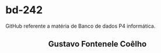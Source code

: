 # bd-242
GitHub referente a matéria de Banco de dados P4 informática.

<div  align="center">
  <h2>Gustavo Fontenele Coêlho</h2>
